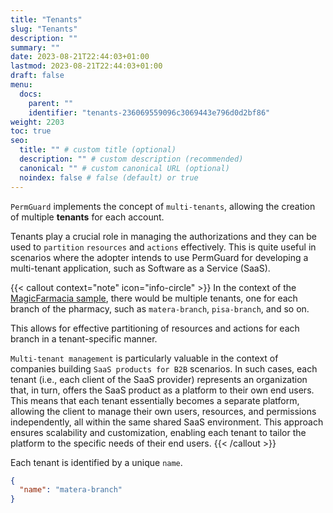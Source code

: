 ```yaml
---
title: "Tenants"
slug: "Tenants"
description: ""
summary: ""
date: 2023-08-21T22:44:03+01:00
lastmod: 2023-08-21T22:44:03+01:00
draft: false
menu:
  docs:
    parent: ""
    identifier: "tenants-236069559096c3069443e796d0d2bf86"
weight: 2203
toc: true
seo:
  title: "" # custom title (optional)
  description: "" # custom description (recommended)
  canonical: "" # custom canonical URL (optional)
  noindex: false # false (default) or true
---
```


`PermGuard` implements the concept of `multi-tenants`, allowing the creation of multiple **tenants** for each account.

Tenants play a crucial role in managing the authorizations and they can be used to `partition` `resources` and `actions` effectively.
This is quite useful in scenarios where the adopter intends to use PermGuard for developing a multi-tenant application, such as Software as a Service (SaaS).

{{< callout context="note" icon="info-circle" >}}
In the context of the [MagicFarmacia sample](/docs/overview/adoption-through-example#integration-use-case-pharmacy-branch-management), there would be multiple tenants, one for each branch of the pharmacy, such as `matera-branch`, `pisa-branch`, and so on.

This allows for effective partitioning of resources and actions for each branch in a tenant-specific manner.

`Multi-tenant management` is particularly valuable in the context of companies building `SaaS products for B2B` scenarios. In such cases, each tenant (i.e., each client of the SaaS provider) represents an organization that, in turn, offers the SaaS product as a platform to their own end users. This means that each tenant essentially becomes a separate platform, allowing the client to manage their own users, resources, and permissions independently, all within the same shared SaaS environment. This approach ensures scalability and customization, enabling each tenant to tailor the platform to the specific needs of their end users.
{{< /callout >}}

Each tenant is identified by a unique `name`.

```json
{
  "name": "matera-branch"
}
```
